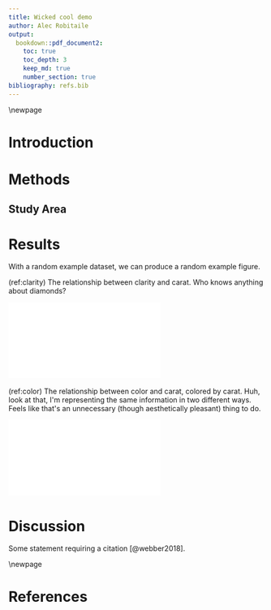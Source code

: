 ```yaml
---
title: Wicked cool demo
author: Alec Robitaile
output: 
  bookdown::pdf_document2:
    toc: true
    toc_depth: 3
    keep_md: true
    number_section: true
bibliography: refs.bib
---
```



\newpage

# Introduction



# Methods

## Study Area

<!--
![](www.some-study-area-pic.jpg)

-->

# Results

With a random example dataset, we can produce a random example figure. 

(ref:clarity) The relationship between clarity and carat. Who knows anything about diamonds?

![(\#fig:unnamed-chunk-1)(ref:clarity)](demo-rmd_files/figure-latex/unnamed-chunk-1-1.pdf) 

(ref:color) The relationship between color and carat, colored by carat. Huh, look at that, I'm representing the same information in two different ways. Feels like that's an unnecessary (though aesthetically pleasant) thing to do. 

![(\#fig:unnamed-chunk-2)(ref:color)](demo-rmd_files/figure-latex/unnamed-chunk-2-1.pdf) 

# Discussion

Some statement requiring a citation [@webber2018]. 


\newpage 

# References
